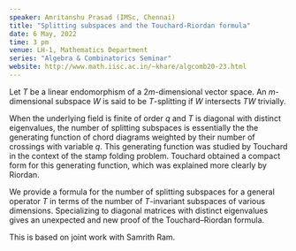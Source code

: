 ```yaml
---
speaker: Amritanshu Prasad (IMSc, Chennai)
title: "Splitting subspaces and the Touchard-Riordan formula"
date: 6 May, 2022
time: 3 pm
venue: LH-1, Mathematics Department
series: "Algebra & Combinatorics Seminar"
website: http://www.math.iisc.ac.in/~khare/algcomb20-23.html
---
```


Let $T$ be a linear endomorphism of a $2m$-dimensional vector space. An
$m$-dimensional subspace $W$ is said to be $T$-splitting if $W$ intersects
$TW$ trivially.

When the underlying field is finite of order $q$ and $T$ is diagonal with
distinct eigenvalues, the number of splitting subspaces is essentially the
the generating function of chord diagrams weighted by their number of
crossings with variable $q$. This generating function was studied by
Touchard in the context of the stamp folding problem. Touchard obtained a
compact form for this generating function, which was explained more
clearly by Riordan.

We provide a formula for the number of splitting subspaces for a general
operator $T$ in terms of the number of $T$-invariant subspaces of various
dimensions. Specializing to diagonal matrices with distinct eigenvalues
gives an unexpected and new proof of the Touchard&ndash;Riordan formula.

This is based on joint work with Samrith Ram.
